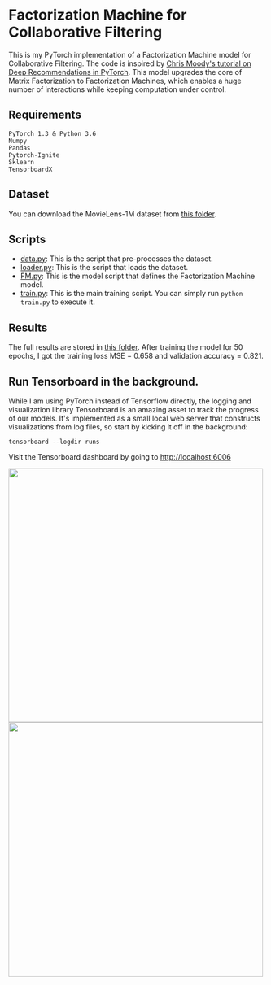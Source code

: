 # Factorization Machine for Collaborative Filtering

This is my PyTorch implementation of a Factorization Machine model for Collaborative Filtering. The code is inspired by [Chris Moody's tutorial on Deep Recommendations in PyTorch](https://docs.google.com/presentation/d/1gv7osHoSX8CHf0uzKSqOlxmmAvPPdmstL0nrZHWiHQM/edit#slide=id.p). This model upgrades the core of Matrix Factorization to Factorization Machines, which enables a huge number of interactions while keeping computation under control.

## Requirements
```
PyTorch 1.3 & Python 3.6
Numpy
Pandas
Pytorch-Ignite
Sklearn
TensorboardX
```

## Dataset
You can download the MovieLens-1M dataset from [this folder](https://github.com/khanhnamle1994/transfer-rec/tree/master/ml-1m).

## Scripts
* [data.py](https://github.com/khanhnamle1994/transfer-rec/blob/master/Matrix-Factorization-Experiments/FM-CF-PyTorch/data.py): This is the script that pre-processes the dataset.
* [loader.py](https://github.com/khanhnamle1994/transfer-rec/blob/master/Matrix-Factorization-Experiments/FM-CF-PyTorch/loader.py): This is the script that loads the dataset.
* [FM.py](https://github.com/khanhnamle1994/transfer-rec/blob/master/Matrix-Factorization-Experiments/FM-CF-PyTorch/FM.py): This is the model script that defines the Factorization Machine model.
* [train.py](https://github.com/khanhnamle1994/transfer-rec/blob/master/Matrix-Factorization-Experiments/FM-CF-PyTorch/train.py): This is the main training script. You can simply run `python train.py` to execute it.

## Results
The full results are stored in [this folder](https://github.com/khanhnamle1994/transfer-rec/tree/master/Matrix-Factorization-Experiments/FM-CF-PyTorch/results). After training the model for 50 epochs, I got the training loss MSE = 0.658 and validation accuracy = 0.821.

## Run Tensorboard in the background.
While I am using PyTorch instead of Tensorflow directly, the logging and visualization library Tensorboard is an amazing asset to track the progress of our models. It's implemented as a small local web server that constructs visualizations from log files, so start by kicking it off in the background:

```
tensorboard --logdir runs
```

Visit the Tensorboard dashboard by going to [http://localhost:6006](http://localhost:6006)

<img src="https://github.com/khanhnamle1994/transfer-rec/blob/master/Matrix-Factorization-Experiments/FM-CF-PyTorch/loss_mse.png" width="500" /><img src="https://github.com/khanhnamle1994/transfer-rec/blob/master/Matrix-Factorization-Experiments/FM-CF-PyTorch/valid_accuracy.png" width="500" />
